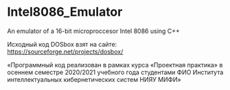 # Intel8086_Emulator
An emulator of a 16-bit microproccesor Intel 8086 using C++

Исходный код DOSbox взят на сайте: https://sourceforge.net/projects/dosbox/

«Программный код реализован в рамках курса «Проектная практика» в осеннем семестре 2020/2021 учебного года студентами ФИО Института интеллектуальных кибернетических систем НИЯУ МИФИ»
